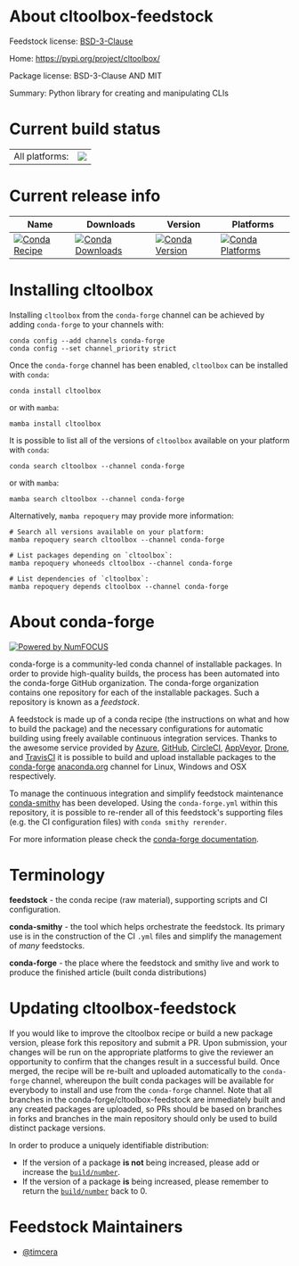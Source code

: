 About cltoolbox-feedstock
=========================

Feedstock license: [BSD-3-Clause](https://github.com/conda-forge/cltoolbox-feedstock/blob/main/LICENSE.txt)

Home: https://pypi.org/project/cltoolbox/

Package license: BSD-3-Clause AND MIT

Summary: Python library for creating and manipulating CLIs

Current build status
====================


<table><tr><td>All platforms:</td>
    <td>
      <a href="https://dev.azure.com/conda-forge/feedstock-builds/_build/latest?definitionId=18869&branchName=main">
        <img src="https://dev.azure.com/conda-forge/feedstock-builds/_apis/build/status/cltoolbox-feedstock?branchName=main">
      </a>
    </td>
  </tr>
</table>

Current release info
====================

| Name | Downloads | Version | Platforms |
| --- | --- | --- | --- |
| [![Conda Recipe](https://img.shields.io/badge/recipe-cltoolbox-green.svg)](https://anaconda.org/conda-forge/cltoolbox) | [![Conda Downloads](https://img.shields.io/conda/dn/conda-forge/cltoolbox.svg)](https://anaconda.org/conda-forge/cltoolbox) | [![Conda Version](https://img.shields.io/conda/vn/conda-forge/cltoolbox.svg)](https://anaconda.org/conda-forge/cltoolbox) | [![Conda Platforms](https://img.shields.io/conda/pn/conda-forge/cltoolbox.svg)](https://anaconda.org/conda-forge/cltoolbox) |

Installing cltoolbox
====================

Installing `cltoolbox` from the `conda-forge` channel can be achieved by adding `conda-forge` to your channels with:

```
conda config --add channels conda-forge
conda config --set channel_priority strict
```

Once the `conda-forge` channel has been enabled, `cltoolbox` can be installed with `conda`:

```
conda install cltoolbox
```

or with `mamba`:

```
mamba install cltoolbox
```

It is possible to list all of the versions of `cltoolbox` available on your platform with `conda`:

```
conda search cltoolbox --channel conda-forge
```

or with `mamba`:

```
mamba search cltoolbox --channel conda-forge
```

Alternatively, `mamba repoquery` may provide more information:

```
# Search all versions available on your platform:
mamba repoquery search cltoolbox --channel conda-forge

# List packages depending on `cltoolbox`:
mamba repoquery whoneeds cltoolbox --channel conda-forge

# List dependencies of `cltoolbox`:
mamba repoquery depends cltoolbox --channel conda-forge
```


About conda-forge
=================

[![Powered by
NumFOCUS](https://img.shields.io/badge/powered%20by-NumFOCUS-orange.svg?style=flat&colorA=E1523D&colorB=007D8A)](https://numfocus.org)

conda-forge is a community-led conda channel of installable packages.
In order to provide high-quality builds, the process has been automated into the
conda-forge GitHub organization. The conda-forge organization contains one repository
for each of the installable packages. Such a repository is known as a *feedstock*.

A feedstock is made up of a conda recipe (the instructions on what and how to build
the package) and the necessary configurations for automatic building using freely
available continuous integration services. Thanks to the awesome service provided by
[Azure](https://azure.microsoft.com/en-us/services/devops/), [GitHub](https://github.com/),
[CircleCI](https://circleci.com/), [AppVeyor](https://www.appveyor.com/),
[Drone](https://cloud.drone.io/welcome), and [TravisCI](https://travis-ci.com/)
it is possible to build and upload installable packages to the
[conda-forge](https://anaconda.org/conda-forge) [anaconda.org](https://anaconda.org/)
channel for Linux, Windows and OSX respectively.

To manage the continuous integration and simplify feedstock maintenance
[conda-smithy](https://github.com/conda-forge/conda-smithy) has been developed.
Using the ``conda-forge.yml`` within this repository, it is possible to re-render all of
this feedstock's supporting files (e.g. the CI configuration files) with ``conda smithy rerender``.

For more information please check the [conda-forge documentation](https://conda-forge.org/docs/).

Terminology
===========

**feedstock** - the conda recipe (raw material), supporting scripts and CI configuration.

**conda-smithy** - the tool which helps orchestrate the feedstock.
                   Its primary use is in the construction of the CI ``.yml`` files
                   and simplify the management of *many* feedstocks.

**conda-forge** - the place where the feedstock and smithy live and work to
                  produce the finished article (built conda distributions)


Updating cltoolbox-feedstock
============================

If you would like to improve the cltoolbox recipe or build a new
package version, please fork this repository and submit a PR. Upon submission,
your changes will be run on the appropriate platforms to give the reviewer an
opportunity to confirm that the changes result in a successful build. Once
merged, the recipe will be re-built and uploaded automatically to the
`conda-forge` channel, whereupon the built conda packages will be available for
everybody to install and use from the `conda-forge` channel.
Note that all branches in the conda-forge/cltoolbox-feedstock are
immediately built and any created packages are uploaded, so PRs should be based
on branches in forks and branches in the main repository should only be used to
build distinct package versions.

In order to produce a uniquely identifiable distribution:
 * If the version of a package **is not** being increased, please add or increase
   the [``build/number``](https://docs.conda.io/projects/conda-build/en/latest/resources/define-metadata.html#build-number-and-string).
 * If the version of a package **is** being increased, please remember to return
   the [``build/number``](https://docs.conda.io/projects/conda-build/en/latest/resources/define-metadata.html#build-number-and-string)
   back to 0.

Feedstock Maintainers
=====================

* [@timcera](https://github.com/timcera/)

